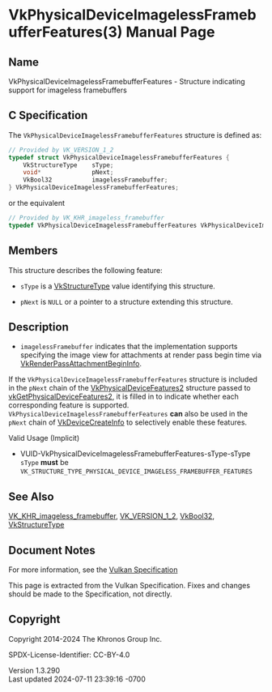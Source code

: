 # VkPhysicalDeviceImagelessFramebufferFeatures(3) Manual Page

## Name

VkPhysicalDeviceImagelessFramebufferFeatures - Structure indicating
support for imageless framebuffers



## <a href="#_c_specification" class="anchor"></a>C Specification

The `VkPhysicalDeviceImagelessFramebufferFeatures` structure is defined
as:

``` c
// Provided by VK_VERSION_1_2
typedef struct VkPhysicalDeviceImagelessFramebufferFeatures {
    VkStructureType    sType;
    void*              pNext;
    VkBool32           imagelessFramebuffer;
} VkPhysicalDeviceImagelessFramebufferFeatures;
```

or the equivalent

``` c
// Provided by VK_KHR_imageless_framebuffer
typedef VkPhysicalDeviceImagelessFramebufferFeatures VkPhysicalDeviceImagelessFramebufferFeaturesKHR;
```

## <a href="#_members" class="anchor"></a>Members

This structure describes the following feature:

- `sType` is a [VkStructureType](https://registry.khronos.org/vulkan/specs/1.3-extensions/man/html/VkStructureType.html) value identifying
  this structure.

- `pNext` is `NULL` or a pointer to a structure extending this
  structure.

## <a href="#_description" class="anchor"></a>Description

- <span id="extension-features-imagelessFramebuffer"></span>
  `imagelessFramebuffer` indicates that the implementation supports
  specifying the image view for attachments at render pass begin time
  via
  [VkRenderPassAttachmentBeginInfo](https://registry.khronos.org/vulkan/specs/1.3-extensions/man/html/VkRenderPassAttachmentBeginInfo.html).

If the `VkPhysicalDeviceImagelessFramebufferFeatures` structure is
included in the `pNext` chain of the
[VkPhysicalDeviceFeatures2](https://registry.khronos.org/vulkan/specs/1.3-extensions/man/html/VkPhysicalDeviceFeatures2.html) structure
passed to
[vkGetPhysicalDeviceFeatures2](https://registry.khronos.org/vulkan/specs/1.3-extensions/man/html/vkGetPhysicalDeviceFeatures2.html), it is
filled in to indicate whether each corresponding feature is supported.
`VkPhysicalDeviceImagelessFramebufferFeatures` **can** also be used in
the `pNext` chain of [VkDeviceCreateInfo](https://registry.khronos.org/vulkan/specs/1.3-extensions/man/html/VkDeviceCreateInfo.html) to
selectively enable these features.

Valid Usage (Implicit)

- <a href="#VUID-VkPhysicalDeviceImagelessFramebufferFeatures-sType-sType"
  id="VUID-VkPhysicalDeviceImagelessFramebufferFeatures-sType-sType"></a>
  VUID-VkPhysicalDeviceImagelessFramebufferFeatures-sType-sType  
  `sType` **must** be
  `VK_STRUCTURE_TYPE_PHYSICAL_DEVICE_IMAGELESS_FRAMEBUFFER_FEATURES`

## <a href="#_see_also" class="anchor"></a>See Also

[VK_KHR_imageless_framebuffer](https://registry.khronos.org/vulkan/specs/1.3-extensions/man/html/VK_KHR_imageless_framebuffer.html),
[VK_VERSION_1_2](https://registry.khronos.org/vulkan/specs/1.3-extensions/man/html/VK_VERSION_1_2.html), [VkBool32](https://registry.khronos.org/vulkan/specs/1.3-extensions/man/html/VkBool32.html),
[VkStructureType](https://registry.khronos.org/vulkan/specs/1.3-extensions/man/html/VkStructureType.html)

## <a href="#_document_notes" class="anchor"></a>Document Notes

For more information, see the <a
href="https://registry.khronos.org/vulkan/specs/1.3-extensions/html/vkspec.html#VkPhysicalDeviceImagelessFramebufferFeatures"
target="_blank" rel="noopener">Vulkan Specification</a>

This page is extracted from the Vulkan Specification. Fixes and changes
should be made to the Specification, not directly.

## <a href="#_copyright" class="anchor"></a>Copyright

Copyright 2014-2024 The Khronos Group Inc.

SPDX-License-Identifier: CC-BY-4.0

Version 1.3.290  
Last updated 2024-07-11 23:39:16 -0700
